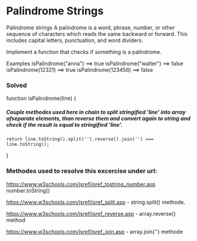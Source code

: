 # Palindrome Strings

Palindrome strings
A palindrome is a word, phrase, number, or other sequence of characters which reads the same backward or forward. This includes capital letters, punctuation, and word dividers.

Implement a function that checks if something is a palindrome.

Examples
isPalindrome("anna") ==> true
isPalindrome("walter") ==> false
isPalindrome(12321) ==> true
isPalindrome(123456) ==> false

### Solved

function isPalindrome(line) {

##### Couple methodes used here in chain to split stringified 'line' into array ofseparate elements, than reverse them and convert again to string and check if the result is equal to stringified 'line'.

    return line.toString().split('').reverse().join('') === line.toString();

}

### Methodes used to resolve this excercise under url:

https://www.w3schools.com/jsref/jsref_tostring_number.asp
number.toString()

https://www.w3schools.com/jsref/jsref_split.asp - string.split() methode.

https://www.w3schools.com/jsref/jsref_reverse.asp - array.reverse() method

https://www.w3schools.com/jsref/jsref_join.asp - array.join('') methode
